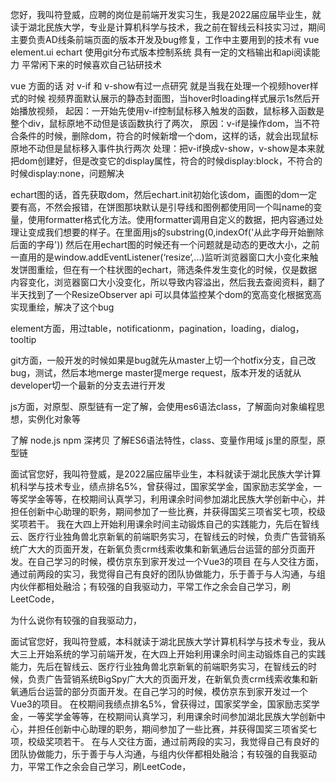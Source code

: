
您好，我叫符登威，应聘的岗位是前端开发实习生，我是2022届应届毕业生，就读于湖北民族大学，专业是计算机科学与技术，我之前在智线云科技实习过，期间主要负责AD线条前端页面的版本开发及bug修复，工作中主要用到的技术有 vue element.ui echart 使用git分布式版本控制系统 具有一定的文档输出和api阅读能力 平常闲下来的时候喜欢自己钻研技术

vue 方面的话 对 v-if 和 v-show有过一点研究 就是当我在处理一个视频hover样式的时候 视频界面默认展示的静态封面图，当hover时loading样式展示1s然后开始播放视频，
起因：一开始先使用v-if控制鼠标移入触发的函数，鼠标移入函数是整个div，鼠标原地不动但是该函数执行了两次，
原因：v-if是操作dom，当不符合条件的时候，删除dom，符合的时候新增一个dom，这样的话，就会出现鼠标原地不动但是鼠标移入事件执行两次
处理：把v-if换成v-show，v-show是本来就把dom创建好，但是改变它的display属性，符合的时候display:block，不符合的时候display:none，问题解决

echart图的话，首先获取dom，然后echart.init初始化该dom，画图的dom一定要有高，不然会报错，在饼图那块默认是引导线和图例都使用同一个叫name的变量，使用formatter格式化方法。使用formatter调用自定义的数据，把内容通过处理让变成我们想要的样子。在里面用js的substring(0,indexOf('从此字母开始删除后面的字母'))
然后在用echart图的时候还有一个问题就是动态的更改大小，之前一直用的是window.addEventListener(‘resize‘,...)监听浏览器窗口大小变化来触发饼图重绘，但在有一个柱状图的echart，筛选条件发生变化的时候，仅是数据内容变化，浏览器窗口大小没变化，所以导致内容溢出，然后我去查阅资料，翻了半天找到了一个ResizeObserver api 可以具体监控某个dom的宽高变化根据宽高实现重绘，解决了这个bug

element方面，用过table，notificationm，pagination，loading，dialog，tooltip

git方面，一般开发的时候如果是bug就先从master上切一个hotfix分支，自己改bug，测试，然后本地merge master提merge request，版本开发的话就从developer切一个最新的分支去进行开发

js方面，对原型、原型链有一定了解，会使用es6语法class，了解面向对象编程思想，实例化对象等

了解 node.js  npm
深拷贝
了解ES6语法特性，class、变量作用域
js里的原型，原型链


面试官您好，我叫符登威，是2022届应届毕业生，本科就读于湖北民族大学计算机科学与技术专业，绩点排名5%，曾获得过，国家奖学金，国家励志奖学金，一等奖学金等等，在校期间认真学习，利用课余时间参加湖北民族大学创新中心，并担任创新中心助理的职务，期间参加了一些比赛，并获得国奖三项省奖七项，校级奖项若干。
我在大四上开始利用课余时间主动锻炼自己的实践能力，先后在智线云、医疗行业独角兽北京新氧的前端职务实习，在智线云的时候，负责广告营销系统广大大的页面开发，在新氧负责crm线索收集和新氧通后台运营的部分页面开发。在自己学习的时候，模仿京东到家开发过一个Vue3的项目
在与人交往方面，通过前两段的实习，我觉得自己有良好的团队协做能力，乐于善于与人沟通，与组内伙伴都相处融洽；有较强的自我驱动力，平常工作之余会自己学习，刷LeetCode，

为什么说你有较强的自我驱动力，


面试官您好，我叫符登威，本科就读于湖北民族大学计算机科学与技术专业，我从大三上开始系统的学习前端开发，在大四上开始利用课余时间主动锻炼自己的实践能力，先后在智线云、医疗行业独角兽北京新氧的前端职务实习，在智线云的时候，负责广告营销系统BigSpy广大大的页面开发，在新氧负责crm线索收集和新氧通后台运营的部分页面开发。在自己学习的时候，模仿京东到家开发过一个Vue3的项目。
在校期间我绩点排名5%，曾获得过，国家奖学金，国家励志奖学金，一等奖学金等等，在校期间认真学习，利用课余时间参加湖北民族大学创新中心，并担任创新中心助理的职务，期间参加了一些比赛，并获得国奖三项省奖七项，校级奖项若干。
在与人交往方面，通过前两段的实习，我觉得自己有良好的团队协做能力，乐于善于与人沟通，与组内伙伴都相处融洽；有较强的自我驱动力，平常工作之余会自己学习，刷LeetCode，
